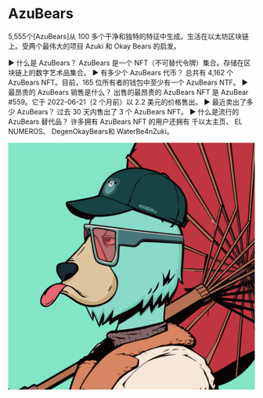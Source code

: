 # AzuBears

5,555个[AzuBears]从 100 多个干净和独特的特征中生成。生活在以太坊区块链上。受两个最伟大的项目 Azuki 和 Okay Bears 的启发。

▶ 什么是 AzuBears？
AzuBears 是一个 NFT（不可替代令牌）集合。存储在区块链上的数字艺术品集合。
▶ 有多少个 AzuBears 代币？
总共有 4,162 个 AzuBears NFT。目前，165 位所有者的钱包中至少有一个 AzuBears NTF。
▶ 最昂贵的 AzuBears 销售是什么？
出售的最昂贵的 AzuBears NFT 是 AzuBear #559。它于 2022-06-21（2 个月前）以 2.2 美元的价格售出。
▶ 最近卖出了多少 AzuBears？
过去 30 天内售出了 3 个 AzuBears NFT。
▶ 什么是流行的 AzuBears 替代品？
许多拥有 AzuBears NFT 的用户还拥有 千以太主页、 EL NUMEROS、 DegenOkayBears和 WaterBe4nZuki。

![nft](unnamed.png)
